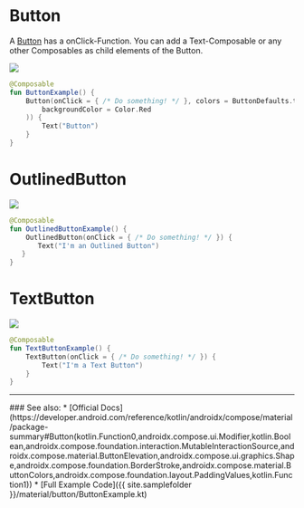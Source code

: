 <!---
This is the API of version 1.0.4
-->
# Button

A [Button](https://developer.android.com/reference/kotlin/androidx/ui/material/package-summary#button) has a onClick-Function. You can add a Text-Composable or any other Composables as child elements of the Button.

<p align="left">
  <img src ="{{ site.images }}/material/button/buttonExample.png"  />
</p>

```kotlin
@Composable
fun ButtonExample() {
    Button(onClick = { /* Do something! */ }, colors = ButtonDefaults.textButtonColors(
        backgroundColor = Color.Red
    )) {
        Text("Button")
    }
}
```


# OutlinedButton

<p align="left">
  <img src ="{{ site.images }}/material/outlinedbutton/outlinedbutton.png"  />
</p>

```kotlin
@Composable
fun OutlinedButtonExample() {
    OutlinedButton(onClick = { /* Do something! */ }) {
       Text("I'm an Outlined Button")
   }
}
```

# TextButton

<p align="left">
  <img src ="{{ site.images }}/material/textbutton/textbutton.png"  />
</p>

```kotlin
@Composable
fun TextButtonExample() {
    TextButton(onClick = { /* Do something! */ }) {
        Text("I'm a Text Button")
    }
}
```

<hr>
### See also:
* [Official Docs](https://developer.android.com/reference/kotlin/androidx/compose/material/package-summary#Button(kotlin.Function0,androidx.compose.ui.Modifier,kotlin.Boolean,androidx.compose.foundation.interaction.MutableInteractionSource,androidx.compose.material.ButtonElevation,androidx.compose.ui.graphics.Shape,androidx.compose.foundation.BorderStroke,androidx.compose.material.ButtonColors,androidx.compose.foundation.layout.PaddingValues,kotlin.Function1))
* [Full Example Code]({{ site.samplefolder }}/material/button/ButtonExample.kt)

